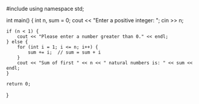 #include <iostream>
using namespace std;

int main() {
    int n, sum = 0;
    cout << "Enter a positive integer: ";
    cin >> n;

    if (n < 1) {
        cout << "Please enter a number greater than 0." << endl;
    } else {
        for (int i = 1; i <= n; i++) {
            sum += i;  // sum = sum + i
        }
        cout << "Sum of first " << n << " natural numbers is: " << sum << endl;
    }

    return 0;
}
